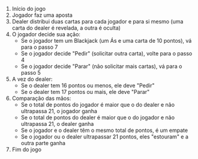 1. Início do jogo
2. Jogador faz uma aposta
3. Dealer distribui duas cartas para cada jogador e para si mesmo (uma carta do dealer é revelada, a outra é oculta)
4. O jogador decide sua ação:
    - Se o jogador tem um Blackjack (um Ás e uma carta de 10 pontos), vá para o passo 7
    - Se o jogador decide "Pedir" (solicitar outra carta), volte para o passo 4
    - Se o jogador decide "Parar" (não solicitar mais cartas), vá para o passo 5
5. A vez do dealer:
    - Se o dealer tem 16 pontos ou menos, ele deve "Pedir"
    - Se o dealer tem 17 pontos ou mais, ele deve "Parar"
6. Comparação das mãos:
    - Se o total de pontos do jogador é maior que o do dealer e não ultrapassa 21, o jogador ganha
    - Se o total de pontos do dealer é maior que o do jogador e não ultrapassa 21, o dealer ganha
    - Se o jogador e o dealer têm o mesmo total de pontos, é um empate
    - Se o jogador ou o dealer ultrapassar 21 pontos, eles "estouram" e a outra parte ganha
7. Fim do jogo
